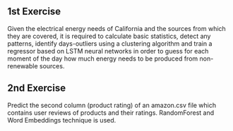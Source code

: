## 1st Exercise ##

   Given the electrical energy needs of California and the sources from which they are covered, it is required to 
calculate basic statistics, detect any patterns, identify days-outliers using a clustering algorithm and train a 
regressor based on LSTM neural networks in order to guess for each moment of the day how much energy needs to be
produced from non-renewable sources.

## 2nd Exercise ##

   Predict the second column (product rating) of an amazon.csv file which contains user reviews of products and
their ratings. RandomForest and Word Embeddings technique is used.
